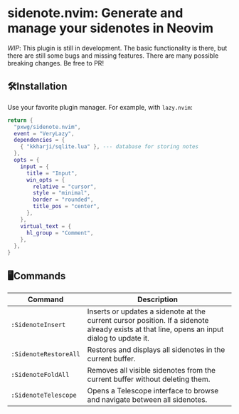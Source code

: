 # sidenote.nvim: Generate and manage your sidenotes in Neovim

*WIP*: This plugin is still in development. The basic functionality is there, but there are still some bugs and missing features. There are many possible breaking changes. Be free to PR!

## 🛠Installation

Use your favorite plugin manager. For example, with `lazy.nvim`:

```lua
return {
  "pxwg/sidenote.nvim",
  event = "VeryLazy",
  dependencies = {
    { "kkharji/sqlite.lua" }, --- database for storing notes
  },
  opts = {
    input = {
      title = "Input",
      win_opts = {
        relative = "cursor",
        style = "minimal",
        border = "rounded",
        title_pos = "center",
      },
    },
    virtual_text = {
      hl_group = "Comment",
    },
  },
}
```

## 🖥Commands

| Command | Description |
| --- | --- |
| `:SidenoteInsert` | Inserts or updates a sidenote at the current cursor position. If a sidenote already exists at that line, opens an input dialog to update it. |
| `:SidenoteRestoreAll` | Restores and displays all sidenotes in the current buffer. |
| `:SidenoteFoldAll` | Removes all visible sidenotes from the current buffer without deleting them. |
| `:SidenoteTelescope` | Opens a Telescope interface to browse and navigate between all sidenotes. |
